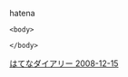 
hatena

```
<body>

</body>
```


[はてなダイアリー 2008-12-15](https://nishiohirokazu.hatenadiary.org/archive/2008/12/15)